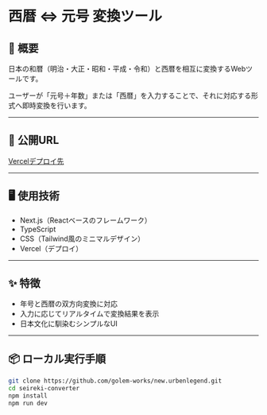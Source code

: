 # 西暦 ⇔ 元号 変換ツール

## 🧩 概要
日本の和暦（明治・大正・昭和・平成・令和）と西暦を相互に変換するWebツールです。

ユーザーが「元号＋年数」または「西暦」を入力することで、それに対応する形式へ即時変換を行います。

---

## 🔗 公開URL
[Vercelデプロイ先](https://seireki-dm9e10iog-kouichis-projects.vercel.app/)

---

## 🖥 使用技術
- Next.js（Reactベースのフレームワーク）
- TypeScript
- CSS（Tailwind風のミニマルデザイン）
- Vercel（デプロイ）

---

## ✨ 特徴
- 年号と西暦の双方向変換に対応
- 入力に応じてリアルタイムで変換結果を表示
- 日本文化に馴染むシンプルなUI


---

## 📦 ローカル実行手順

```bash
git clone https://github.com/golem-works/new.urbenlegend.git
cd seireki-converter
npm install
npm run dev
